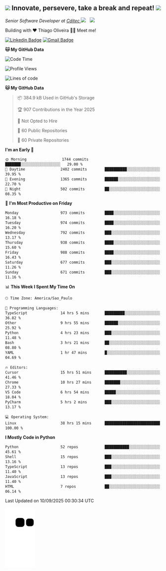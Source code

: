 <h2><img src="https://emojis.slackmojis.com/emojis/images/1531849430/4246/blob-sunglasses.gif?1531849430" width="30"/> Innovate, persevere, take a break and repeat! <img src="https://media.giphy.com/media/12oufCB0MyZ1Go/giphy.gif" width="50"></h2>
<img align='right' src="https://media.giphy.com/media/M9gbBd9nbDrOTu1Mqx/giphy.gif" width="230">
<p><em>Senior Software Developer at <a href="https://www.cditec.com.br/">Cditec
</a><img src="https://media.giphy.com/media/WUlplcMpOCEmTGBtBW/giphy.gif" width="30"> 
</em></p>



Building with ❤️ Thiago Oliveira 👋🏽 Meet me!

[![Linkedin Badge](https://img.shields.io/badge/-Thiago-blue?style=flat-square&logo=Linkedin&logoColor=white&link=https://www.linkedin.com/in/tgmarinho/)](https://www.linkedin.com/in/thiagoceconelo/) 
[![Gmail Badge](https://img.shields.io/badge/-thiceconelo@gmail.com-c14438?style=flat-square&logo=Gmail&logoColor=white&link=mailto:thiceconelo@gmail.com)](mailto:thiceconelo@gmail.com)

</em></p>

<!-- <span style="height ">
![Anurag's GitHub stats](https://github-readme-stats.vercel.app/api?username=arthurspk&show_icons=true&theme=tokyonight)
</span> -->

**🐱 My GitHub Data** 
<!--START_SECTION:waka-->
![Code Time](http://img.shields.io/badge/Code%20Time-3%2C645%20hrs%208%20mins-blue)

![Profile Views](http://img.shields.io/badge/Profile%20Views-6-blue)

![Lines of code](https://img.shields.io/badge/From%20Hello%20World%20I%27ve%20Written-10.5%20million%20lines%20of%20code-blue)

**🐱 My GitHub Data** 

> 📦 384.9 kB Used in GitHub's Storage 
 > 
> 🏆 907 Contributions in the Year 2025
 > 
> 🚫 Not Opted to Hire
 > 
> 📜 60 Public Repositories 
 > 
> 🔑 60 Private Repositories 
 > 
**I'm an Early 🐤** 

```text
🌞 Morning                1744 commits        ███████░░░░░░░░░░░░░░░░░░   29.00 % 
🌆 Daytime                2402 commits        ██████████░░░░░░░░░░░░░░░   39.95 % 
🌃 Evening                1365 commits        ██████░░░░░░░░░░░░░░░░░░░   22.70 % 
🌙 Night                  502 commits         ██░░░░░░░░░░░░░░░░░░░░░░░   08.35 % 
```
📅 **I'm Most Productive on Friday** 

```text
Monday                   973 commits         ████░░░░░░░░░░░░░░░░░░░░░   16.18 % 
Tuesday                  974 commits         ████░░░░░░░░░░░░░░░░░░░░░   16.20 % 
Wednesday                792 commits         ███░░░░░░░░░░░░░░░░░░░░░░   13.17 % 
Thursday                 938 commits         ████░░░░░░░░░░░░░░░░░░░░░   15.60 % 
Friday                   988 commits         ████░░░░░░░░░░░░░░░░░░░░░   16.43 % 
Saturday                 677 commits         ███░░░░░░░░░░░░░░░░░░░░░░   11.26 % 
Sunday                   671 commits         ███░░░░░░░░░░░░░░░░░░░░░░   11.16 % 
```


📊 **This Week I Spent My Time On** 

```text
🕑︎ Time Zone: America/Sao_Paulo

💬 Programming Languages: 
TypeScript               14 hrs 5 mins       █████████░░░░░░░░░░░░░░░░   36.82 % 
Other                    9 hrs 55 mins       ██████░░░░░░░░░░░░░░░░░░░   25.92 % 
Python                   4 hrs 23 mins       ███░░░░░░░░░░░░░░░░░░░░░░   11.48 % 
Bash                     3 hrs 21 mins       ██░░░░░░░░░░░░░░░░░░░░░░░   08.80 % 
YAML                     1 hr 47 mins        █░░░░░░░░░░░░░░░░░░░░░░░░   04.69 % 

🔥 Editors: 
Cursor                   15 hrs 51 mins      ██████████░░░░░░░░░░░░░░░   41.46 % 
Chrome                   10 hrs 27 mins      ███████░░░░░░░░░░░░░░░░░░   27.33 % 
VS Code                  6 hrs 54 mins       █████░░░░░░░░░░░░░░░░░░░░   18.04 % 
PyCharm                  5 hrs 2 mins        ███░░░░░░░░░░░░░░░░░░░░░░   13.17 % 

💻 Operating System: 
Linux                    38 hrs 15 mins      █████████████████████████   100.00 % 
```

**I Mostly Code in Python** 

```text
Python                   52 repos            ███████████░░░░░░░░░░░░░░   45.61 % 
Shell                    15 repos            ███░░░░░░░░░░░░░░░░░░░░░░   13.16 % 
TypeScript               13 repos            ███░░░░░░░░░░░░░░░░░░░░░░   11.40 % 
JavaScript               13 repos            ███░░░░░░░░░░░░░░░░░░░░░░   11.40 % 
HTML                     7 repos             ██░░░░░░░░░░░░░░░░░░░░░░░   06.14 % 
```




 Last Updated on 10/09/2025 00:30:34 UTC
<!--END_SECTION:waka-->

![Snake animation](https://github.com/rafaballerini/rafaballerini/blob/output/github-contribution-grid-snake.svg)


<!---
ceconelo/ceconelo is a ✨ special ✨ repository because its `README.md` (this file) appears on your GitHub profile.
You can click the Preview link to take a look at your changes.
--->
